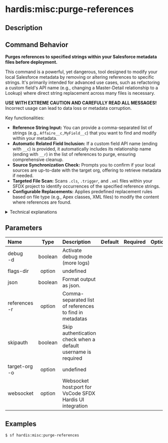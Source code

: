<!-- This file has been generated with command 'sf hardis:doc:plugin:generate'. Please do not update it manually or it may be overwritten -->
# hardis:misc:purge-references

## Description


## Command Behavior

**Purges references to specified strings within your Salesforce metadata files before deployment.**

This command is a powerful, yet dangerous, tool designed to modify your local Salesforce metadata by removing or altering references to specific strings. It's primarily intended for advanced use cases, such as refactoring a custom field's API name (e.g., changing a Master-Detail relationship to a Lookup) where direct string replacement across many files is necessary.

**USE WITH EXTREME CAUTION AND CAREFULLY READ ALL MESSAGES!** Incorrect usage can lead to data loss or metadata corruption.

Key functionalities:

- **Reference String Input:** You can provide a comma-separated list of strings (e.g., `Affaire__c,MyField__c`) that you want to find and modify within your metadata.
- **Automatic Related Field Inclusion:** If a custom field API name (ending with `__c`) is provided, it automatically includes its relationship name (ending with `__r`) in the list of references to purge, ensuring comprehensive cleanup.
- **Source Synchronization Check:** Prompts you to confirm if your local sources are up-to-date with the target org, offering to retrieve metadata if needed.
- **Targeted File Scan:** Scans `.cls`, `.trigger`, and `.xml` files within your SFDX project to identify occurrences of the specified reference strings.
- **Configurable Replacements:** Applies predefined replacement rules based on file type (e.g., Apex classes, XML files) to modify the content where references are found.

<details markdown="1">
<summary>Technical explanations</summary>

The command's technical implementation involves:

- **Interactive Input:** Uses `prompts` to get the list of reference strings from the user if not provided via flags.
- **Metadata Retrieval:** If the user indicates that local sources are not up-to-date, it executes `sf project retrieve start` to fetch the latest metadata from the target org.
- **File System Scan:** It uses `glob` to efficiently find all relevant source files (`.cls`, `.trigger`, `.xml`) within the project's package directories.
- **Content Matching:** Reads the content of each source file and checks for the presence of any of the specified reference strings.

The core utility function for replacements is called `applyAllReplacementsDefinitions`. It is responsible for iterating through the identified files and applying the defined replacement rules. These rules are structured to target specific patterns (for example, `,{{REF}},` or `{{REF}}[ |=].+` in Apex code) and replace them with a desired string (often an empty string or a modified version).

- **Regular Expressions:** The replacement rules heavily rely on regular expressions (`regex`) to precisely match and modify the content.
- **User Feedback:** Provides real-time feedback using `ora` for spinners and `uxLog` for logging messages about the progress and results of the operation.
</details>


## Parameters

|Name|Type|Description|Default|Required|Options|
|:---|:--:|:----------|:-----:|:------:|:-----:|
|debug<br/>-d|boolean|Activate debug mode (more logs)||||
|flags-dir|option|undefined||||
|json|boolean|Format output as json.||||
|references<br/>-r|option|Comma-separated list of references to find in metadatas||||
|skipauth|boolean|Skip authentication check when a default username is required||||
|target-org<br/>-o|option|undefined||||
|websocket|option|Websocket host:port for VsCode SFDX Hardis UI integration||||

## Examples

```shell
$ sf hardis:misc:purge-references
```


